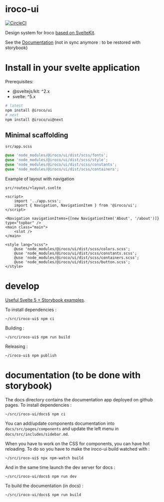 # iroco-ui

[![CircleCI](https://dl.circleci.com/status-badge/img/gh/iroco-co/iroco-ui/tree/main.svg?style=svg)](https://dl.circleci.com/status-badge/redirect/gh/iroco-co/iroco-ui/tree/main)

Design system for Iroco [based on SvelteKit](https://kit.svelte.dev/docs/packaging).

See the [Documentation](https://iroco-co.github.io/iroco-ui/) (not in sync anymore : to be restored with storybook)

# Install in your svelte application

Prerequisites:

- @sveltejs/kit: ^2.x
- svelte: ^5.x

```sh
# latest
npm install @iroco/ui
# next
npm install @iroco/ui@next
```

## Minimal scaffolding

`src/app.scss`

```scss
@use 'node_modules/@iroco/ui/dist/scss/fonts';
@use 'node_modules/@iroco/ui/dist/scss/style';
@use 'node_modules/@iroco/ui/dist/scss/constants';
@use 'node_modules/@iroco/ui/dist/scss/containers';
```

Example of layout with navigation

`src/routes/+layout.svelte`

```svelte
<script>
	import '../app.scss';
	import { Navigation, NavigationItem } from '@iroco/ui';
</script>

<Navigation navigationItems={[new NavigationItem('About', '/about')]} type="topbar" />
<main class="main">
	<slot />
</main>

<style lang="scss">
	@use 'node_modules/@iroco/ui/dist/scss/colors.scss';
	@use 'node_modules/@iroco/ui/dist/scss/constants.scss';
	@use 'node_modules/@iroco/ui/dist/scss/containers.scss';
	@use 'node_modules/@iroco/ui/dist/scss/button.scss';
</style>
```

# develop

[Useful Svelte 5 + Storybook examples](https://github.com/podman-desktop/podman-desktop/tree/main/storybook). 

To install dependencies :

```shell
~/src/iroco-ui$ npm ci
```

Building :

```shell
~/src/iroco-ui$ npm run build
```

Releasing :

```shell
~/iroco-ui$ npm publish
```

# documentation (to be done with storybook)

The docs directory contains the documentation app deployed on github pages. To install dependencies :

```shell
~/src/iroco-ui/docs$ npm ci
```

You can add/update components documentation into `docs/src/pages/components` and update the left menu in `docs/src/includes/sidebar.md`.

When you have to work on the CSS for components, you can have hot reloading. To do so you have to make the iroco-ui build watched with :

```shell
~/src/iroco-ui$ npx npm-watch build
```

And in the same time launch the dev server for docs :

```shell
~/src/iroco-ui/docs$ npm run dev
```

To build the documentation (in docs) :

```shell
~/src/iroco-ui/docs$ npm run build
```
